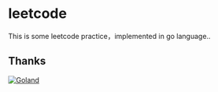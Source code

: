 # leetcode
This is some leetcode practice，implemented in go language..


## Thanks

[![Goland](docs/goland.svg)](https://www.jetbrains.com/?from=xiye520)